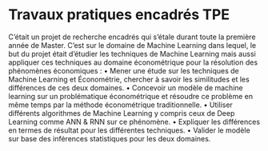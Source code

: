 # Travaux pratiques encadrés  TPE

C’était un projet de recherche encadrés qui s’étale durant toute la première année de Master. C’est sur le domaine de Machine Learning dans lequel, le but du projet était d’étudier les techniques de Machine Learning mais aussi appliquer ces techniques au domaine économétrique pour la résolution des phénomènes économiques :
    • Mener une étude sur les techniques de Machine Learning et  Économétrie, chercher à savoir les similitudes et les différences        de  ces deux domaines. 
    • Concevoir un modèle de machine learning sur un problématique économétrique et résoudre ce problème en même temps par la    méthode économétrique traditionnelle.
    • Utiliser différents algorithmes de Machine Learning y compris ceux de Deep Learning comme ANN & RNN sur ce phénomène.
    • Expliquer les différences en termes de résultat pour les différentes techniques.
    • Valider le modèle sur base des inférences statistiques pour les deux domaines.
